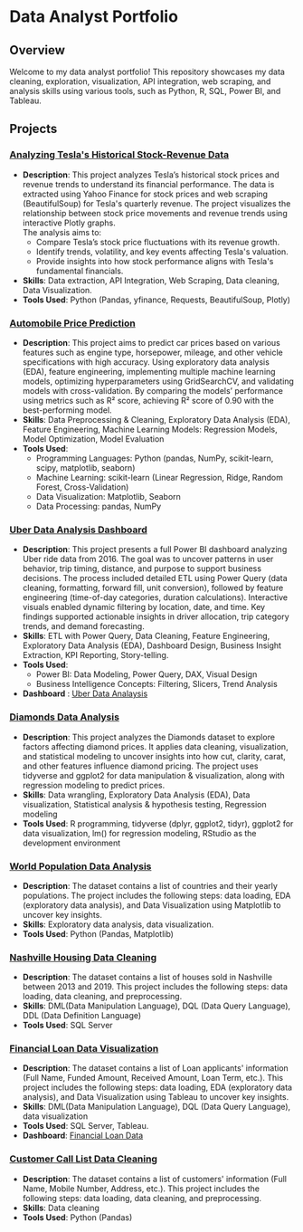 # Data Analyst Portfolio

## Overview
Welcome to my data analyst portfolio! This repository showcases my data cleaning, exploration, visualization, API integration, web scraping, and analysis skills using various tools, such as Python, R, SQL, Power BI, and Tableau.

## Projects

### [Analyzing Tesla's Historical Stock-Revenue Data](https://github.com/ReemSaeedMetwally/Data_Analysis_Portfolio/tree/main/Analyzing%20Tesla's%20Historical%20Stock-Revenue%20Data)
- **Description**: This project analyzes Tesla’s historical stock prices and revenue trends to understand its financial performance. The data is extracted using Yahoo Finance for stock prices and web scraping (BeautifulSoup) for Tesla's quarterly revenue. The project visualizes the relationship between stock price movements and revenue trends using interactive Plotly graphs.  
The analysis aims to:
  * Compare Tesla’s stock price fluctuations with its revenue growth.
  * Identify trends, volatility, and key events affecting Tesla's valuation.
  * Provide insights into how stock performance aligns with Tesla's fundamental financials.
- **Skills**: Data extraction, API Integration, Web Scraping, Data cleaning, Data Visualization.
- **Tools Used**: Python (Pandas, yfinance, Requests, BeautifulSoup, Plotly)

### [Automobile Price Prediction](https://github.com/ReemSaeedMetwally/Data_Analysis_Portfolio/tree/main/Automobile%20Price%20Prediction)
- **Description**: This project aims to predict car prices based on various features such as engine type, horsepower, mileage, and other vehicle specifications with high accuracy. Using exploratory data analysis (EDA), feature engineering, implementing multiple machine learning models, optimizing hyperparameters using GridSearchCV, and validating models with cross-validation. By comparing the models’ performance using metrics such as R² score, achieving R² score of 0.90 with the best-performing model.
- **Skills**: Data Preprocessing & Cleaning, Exploratory Data Analysis (EDA), Feature Engineering, Machine Learning Models: Regression Models, Model Optimization, Model Evaluation
- **Tools Used**:
  * Programming Languages: Python (pandas, NumPy, scikit-learn, scipy, matplotlib, seaborn)
  * Machine Learning: scikit-learn (Linear Regression, Ridge, Random Forest, Cross-Validation)
  * Data Visualization: Matplotlib, Seaborn
  * Data Processing: pandas, NumPy
 
### [Uber Data Analysis Dashboard](https://github.com/ReemSaeedMetwally/Data_Analysis_Portfolio/tree/main/Uber%20Data%20Analysis%20Dashboard)
- **Description**: This project presents a full Power BI dashboard analyzing Uber ride data from 2016. The goal was to uncover patterns in user behavior, trip timing, distance, and purpose to support business decisions. The process included detailed ETL using Power Query (data cleaning, formatting, forward fill, unit conversion), followed by feature engineering (time-of-day categories, duration calculations). Interactive visuals enabled dynamic filtering by location, date, and time. Key findings supported actionable insights in driver allocation, trip category trends, and demand forecasting.
- **Skills**: ETL with Power Query, Data Cleaning, Feature Engineering, Exploratory Data Analysis (EDA), Dashboard Design, Business Insight Extraction, KPI Reporting, Story-telling.
- **Tools Used**:
  * Power BI: Data Modeling, Power Query, DAX, Visual Design
  * Business Intelligence Concepts: Filtering, Slicers, Trend Analysis
- **Dashboard** : [Uber Data Analaysis](https://app.powerbi.com/view?r=eyJrIjoiNmU5YzZiZGUtYWZlYy00YzY3LWFiNDAtMDUzNGIxMDllNDY4IiwidCI6ImRmODY3OWNkLWE4MGUtNDVkOC05OWFjLWM4M2VkN2ZmOTVhMCJ9)

### [Diamonds Data Analysis](https://github.com/ReemSaeedMetwally/Data_Analysis_Portfolio/tree/main/Diamonds%20Data%20Analysis)
- **Description**: This project analyzes the Diamonds dataset to explore factors affecting diamond prices. It applies data cleaning, visualization, and statistical modeling to uncover insights into how cut, clarity, carat, and other features influence diamond pricing. The project uses tidyverse and ggplot2 for data manipulation & visualization, along with regression modeling to predict prices.
- **Skills**: Data wrangling, Exploratory Data Analysis (EDA), Data visualization, Statistical analysis & hypothesis testing, Regression modeling
- **Tools Used**: R programming, tidyverse (dplyr, ggplot2, tidyr), ggplot2 for data visualization, lm() for regression modeling, RStudio as the development environment

### [World Population Data Analysis](https://github.com/ReemSaeedMetwally/Data_Analysis_Portfolio/tree/main/World%20Population%20Exploratory%20Data%20Analysis)
- **Description**: The dataset contains a list of countries and their yearly populations. The project includes the following steps: data loading, EDA (exploratory data analysis), and Data Visualization using Matplotlib to uncover key insights.
- **Skills**: Exploratory data analysis, data visualization.
- **Tools Used**: Python (Pandas, Matplotlib)

### [Nashville Housing Data Cleaning](https://github.com/ReemSaeedMetwally/Data_Analysis_Portfolio/tree/main/Nashville%20Housing%20Data%20Cleaning)
- **Description**: The dataset contains a list of houses sold in Nashville between 2013 and 2019. This project includes the following steps: data loading, data cleaning, and preprocessing.
- **Skills**: DML(Data Manipulation Language), DQL (Data Query Language), DDL (Data Definition Language)
- **Tools Used**: SQL Server

### [Financial Loan Data Visualization](https://github.com/ReemSaeedMetwally/Data_Analysis_Portfolio/tree/main/Bank%20Loan)
- **Description**: The dataset contains a list of Loan applicants' information (Full Name, Funded Amount, Received Amount, Loan Term, etc.). This project includes the following steps: data loading, EDA (exploratory data analysis), and Data Visualization using Tableau to uncover key insights.
- **Skills**: DML(Data Manipulation Language), DQL (Data Query Language), data visualization
- **Tools Used**: SQL Server, Tableau.
- **Dashboard**: [Financial Loan Data](https://public.tableau.com/app/profile/reem.saeed7356/viz/BankLoans2021/Overview)

### [Customer Call List Data Cleaning](https://github.com/ReemSaeedMetwally/Data_Analysis_Portfolio/tree/main/Customer%20Call%20List%20Data%20Cleaning)
- **Description**: The dataset contains a list of customers' information (Full Name, Mobile Number, Address, etc.). This project includes the following steps: data loading, data cleaning, and preprocessing.
- **Skills**: Data cleaning
- **Tools Used**: Python (Pandas)
